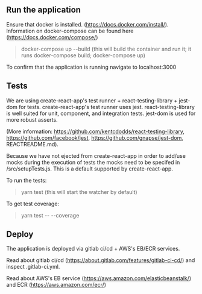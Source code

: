 ## Run the application

Ensure that docker is installed. (https://docs.docker.com/install/). Information on docker-compose can be found here (https://docs.docker.com/compose/)

> docker-compose up --build (this will build the container and run it; it runs docker-compose build; docker-compose up)

To confirm that the application is running navigate to localhost:3000

## Tests

We are using create-react-app's test runner + react-testing-library + jest-dom for tests. create-react-app's test runner uses jest. react-testing-library is well suited for unit, component, and integration tests. jest-dom is used for more robust asserts.

(More information: https://github.com/kentcdodds/react-testing-library, https://github.com/facebook/jest, https://github.com/gnapse/jest-dom, REACTREADME.md).

Because we have not ejected from create-react-app in order to add/use mocks during the execution of tests the mocks need to be specifed in /src/setupTests.js. This is a default supported by create-react-app.

To run the tests:

> yarn test (this will start the watcher by default)

To get test coverage: 

> yarn test -- --coverage

## Deploy 

The application is deployed via gitlab ci/cd + AWS's EB/ECR services. 

Read about gitlab ci/cd (https://about.gitlab.com/features/gitlab-ci-cd/) and inspect .gitlab-ci.yml. 

Read about AWS's EB service (https://aws.amazon.com/elasticbeanstalk/) and ECR (https://aws.amazon.com/ecr/)
